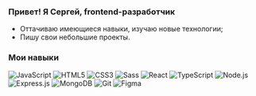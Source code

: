 ### Привет! Я Сергей, frontend-разработчик

- Оттачиваю имеющиеся навыки, изучаю новые технологии;
- Пишу свои небольшие проекты.

### Мои навыки

![JavaScript](https://img.shields.io/badge/-JavaScript-000000?style=for-the-badge&logo=JavaScript)
![HTML5](https://img.shields.io/badge/-HTML5-000000?style=for-the-badge&logo=HTML5)
![CSS3](https://img.shields.io/badge/-CSS3-000000?style=for-the-badge&logo=CSS3)
![Sass](https://img.shields.io/badge/-Sass-000000?style=for-the-badge&logo=Sass)
![React](https://img.shields.io/badge/-React-000000?style=for-the-badge&logo=React)
![TypeScript](https://img.shields.io/badge/-TypeScript-000000?style=for-the-badge&logo=TypeScript)
![Node.js](https://img.shields.io/badge/-Node.js-000000?style=for-the-badge&logo=Node.js)
![Express.js](https://img.shields.io/badge/-Express.js-000000?style=for-the-badge&logo=Express&logoColor=ffffff)
![MongoDB](https://img.shields.io/badge/-MongoDB-000000?style=for-the-badge&logo=MongoDB)
![Git](https://img.shields.io/badge/-Git-000000?style=for-the-badge&logo=Git)
![Figma](https://img.shields.io/badge/-Figma-000000?style=for-the-badge&logo=Figma)

<!--
**Shar1892/Shar1892** is a ✨ _special_ ✨ repository because its `README.md` (this file) appears on your GitHub profile.

Here are some ideas to get you started:

- 🔭 I’m currently working on ...
- 🌱 I’m currently learning ...
- 👯 I’m looking to collaborate on ...
- 🤔 I’m looking for help with ...
- 💬 Ask me about ...
- 📫 How to reach me: ...
- 😄 Pronouns: ...
- ⚡ Fun fact: ...
-->

